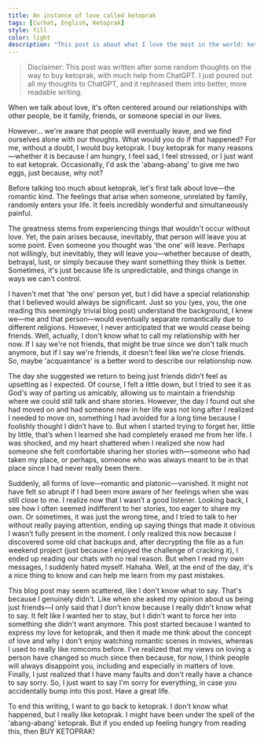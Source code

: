 ```yaml
---
title: An instance of love called ketoprak
tags: [Curhat, English, Ketoprak]
style: fill
color: light
description: "This post is about what I love the most in the world: ketoprak and the love itself."
---
```


> Disclaimer: This post was written after some random thoughts on the way to buy ketoprak, with much help from ChatGPT. I just poured out all my thoughts to ChatGPT, and it rephrased them into better, more readable writing.

When we talk about love, it's often centered around our relationships with other people, be it family, friends, or someone special in our lives.

However... we're aware that people will eventually leave, and we find ourselves alone with our thoughts. What would you do if that happened? For me, without a doubt, I would buy ketoprak. I buy ketoprak for many reasons—whether it is because I am hungry, I feel sad, I feel stressed, or I just want to eat ketoprak. Occasionally, I'd ask the 'abang-abang' to give me two eggs, just because, why not?

Before talking too much about ketoprak, let's first talk about love—the romantic kind. The feelings that arise when someone, unrelated by family, randomly enters your life. It feels incredibly wonderful and simultaneously painful.

The greatness stems from experiencing things that wouldn't occur without love. Yet, the pain arises because, inevitably, that person will leave you at some point. Even someone you thought was 'the one' will leave. Perhaps not willingly, but inevitably, they will leave you—whether because of death, betrayal, lust, or simply because they want something they think is better. Sometimes, it's just because life is unpredictable, and things change in ways we can't control.

I haven't met that 'the one' person yet, but I did have a special relationship that I believed would always be significant. Just so you (yes, you, the one reading this seemingly trivial blog post) understand the background, I knew we—me and that person—would eventually separate romantically due to different religions. However, I never anticipated that we would cease being friends. Well, actually, I don't know what to call my relationship with her now. If I say we're not friends, that might be true since we don't talk much anymore, but if I say we're friends, it doesn't feel like we're close friends. So, maybe 'acquaintance' is a better word to describe our relationship now.

The day she suggested we return to being just friends didn’t feel as upsetting as I expected. Of course, I felt a little down, but I tried to see it as God's way of parting us amicably, allowing us to maintain a friendship where we could still talk and share stories. However, the day I found out she had moved on and had someone new in her life was not long after I realized I needed to move on, something I had avoided for a long time because I foolishly thought I didn’t have to. But when I started trying to forget her, little by little, that’s when I learned she had completely erased me from her life. I was shocked, and my heart shattered when I realized she now had someone she felt comfortable sharing her stories with—someone who had taken my place, or perhaps, someone who was always meant to be in that place since I had never really been there.

Suddenly, all forms of love—romantic and platonic—vanished. It might not have felt so abrupt if I had been more aware of her feelings when she was still close to me. I realize now that I wasn’t a good listener. Looking back, I see how I often seemed indifferent to her stories, too eager to share my own. Or sometimes, it was just the wrong time, and I tried to talk to her without really paying attention, ending up saying things that made it obvious I wasn’t fully present in the moment. I only realized this now because I discovered some old chat backups and, after decrypting the file as a fun weekend project (just because I enjoyed the challenge of cracking it), I ended up reading our chats with no real reason. But when I read my own messages, I suddenly hated myself. Hahaha. Well, at the end of the day, it's a nice thing to know and can help me learn from my past mistakes.

This blog post may seem scattered, like I don't know what to say. That's because I genuinely didn't. Like when she asked my opinion about us being just friends—I only said that I don't know because I really didn't know what to say. It felt like I wanted her to stay, but I didn't want to force her into something she didn't want anymore. This post started because I wanted to express my love for ketoprak, and then it made me think about the concept of love and why I don't enjoy watching romantic scenes in movies, whereas I used to really like romcoms before. I've realized that my views on loving a person have changed so much since then because, for now, I think people will always disappoint you, including and especially in matters of love. Finally, I just realized that I have many faults and don't really have a chance to say sorry. So, I just want to say I'm sorry for everything, in case you accidentally bump into this post. Have a great life.

To end this writing, I want to go back to ketoprak. I don't know what happened, but I really like ketoprak. I might have been under the spell of the 'abang-abang' ketoprak. But if you ended up feeling hungry from reading this, then BUY KETOPRAK!
